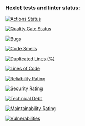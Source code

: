 ### Hexlet tests and linter status:
[![Actions Status](https://github.com/lapandrei/php-project-45/actions/workflows/hexlet-check.yml/badge.svg)](https://github.com/lapandrei/php-project-45/actions)

[![Quality Gate Status](https://sonarcloud.io/api/project_badges/measure?project=lapandrei_php-project-45&metric=alert_status)](https://sonarcloud.io/summary/new_code?id=lapandrei_php-project-45)

[![Bugs](https://sonarcloud.io/api/project_badges/measure?project=lapandrei_php-project-45&metric=bugs)](https://sonarcloud.io/summary/new_code?id=lapandrei_php-project-45)

[![Code Smells](https://sonarcloud.io/api/project_badges/measure?project=lapandrei_php-project-45&metric=code_smells)](https://sonarcloud.io/summary/new_code?id=lapandrei_php-project-45)

[![Duplicated Lines (%)](https://sonarcloud.io/api/project_badges/measure?project=lapandrei_php-project-45&metric=duplicated_lines_density)](https://sonarcloud.io/summary/new_code?id=lapandrei_php-project-45)

[![Lines of Code](https://sonarcloud.io/api/project_badges/measure?project=lapandrei_php-project-45&metric=ncloc)](https://sonarcloud.io/summary/new_code?id=lapandrei_php-project-45)

[![Reliability Rating](https://sonarcloud.io/api/project_badges/measure?project=lapandrei_php-project-45&metric=reliability_rating)](https://sonarcloud.io/summary/new_code?id=lapandrei_php-project-45)

[![Security Rating](https://sonarcloud.io/api/project_badges/measure?project=lapandrei_php-project-45&metric=security_rating)](https://sonarcloud.io/summary/new_code?id=lapandrei_php-project-45)

[![Technical Debt](https://sonarcloud.io/api/project_badges/measure?project=lapandrei_php-project-45&metric=sqale_index)](https://sonarcloud.io/summary/new_code?id=lapandrei_php-project-45)

[![Maintainability Rating](https://sonarcloud.io/api/project_badges/measure?project=lapandrei_php-project-45&metric=sqale_rating)](https://sonarcloud.io/summary/new_code?id=lapandrei_php-project-45)

[![Vulnerabilities](https://sonarcloud.io/api/project_badges/measure?project=lapandrei_php-project-45&metric=vulnerabilities)](https://sonarcloud.io/summary/new_code?id=lapandrei_php-project-45)
